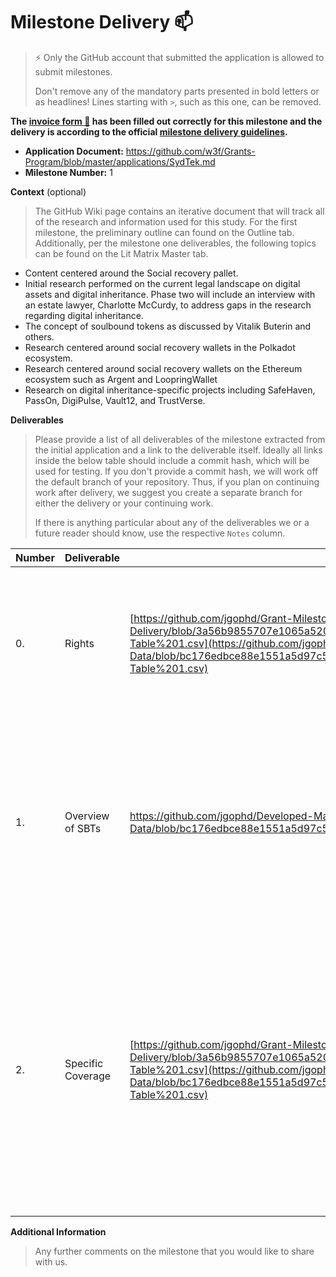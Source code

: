 # Milestone Delivery :mailbox:

> ⚡ Only the GitHub account that submitted the application is allowed to submit milestones. 
> 
> Don't remove any of the mandatory parts presented in bold letters or as headlines! Lines starting with `>`, such as this one, can be removed.

**The [invoice form :pencil:](https://docs.google.com/forms/d/e/1FAIpQLSfmNYaoCgrxyhzgoKQ0ynQvnNRoTmgApz9NrMp-hd8mhIiO0A/viewform) has been filled out correctly for this milestone and the delivery is according to the official [milestone delivery guidelines](https://github.com/w3f/Grants-Program/blob/master/docs/milestone-deliverables-guidelines.md).**  

* **Application Document:** https://github.com/w3f/Grants-Program/blob/master/applications/SydTek.md
* **Milestone Number:** 1

**Context** (optional)
> The GitHub Wiki page contains an iterative document that will track all of the research and information used for this study. For the first milestone, the preliminary outline can found on the Outline tab. Additionally, per the milestone one deliverables, the following topics can be found on the Lit Matrix Master tab.
- Content centered around the Social recovery pallet.
- Initial research performed on the current legal landscape on digital assets and digital inheritance. Phase two will include an interview with an estate
lawyer, Charlotte McCurdy, to address gaps in the research regarding digital inheritance.
- The concept of soulbound tokens as discussed by Vitalik Buterin and others.
- Research centered around social recovery wallets in the Polkadot ecosystem.
- Research centered around social recovery wallets on the Ethereum ecosystem such as Argent and LoopringWallet 
- Research on digital inheritance-specific projects including SafeHaven, PassOn, DigiPulse, Vault12, and TrustVerse.  


**Deliverables**
> Please provide a list of all deliverables of the milestone extracted from the initial application and a link to the deliverable itself. Ideally all links inside the below table should include a commit hash, which will be used for testing. If you don't provide a commit hash, we will work off the default branch of your repository. Thus, if you plan on continuing work after delivery, we suggest you create a separate branch for either the delivery or your continuing work. 
> 
> If there is anything particular about any of the deliverables we or a future reader should know, use the respective `Notes` column.

| Number | Deliverable | Link | Notes |
| ------------- | ------------- | ------------- |------------- |
| 0. | Rights |[https://github.com/jgophd/Grant-Milestone-Delivery/blob/3a56b9855707e1065a520e8c2103070237bceb86/Lit%20Matrix%20Master-Table%201.csv](https://github.com/jgophd/Developed-Materials-and-Raw-Data/blob/bc176edbce88e1551a5d97c5f5b4b0e9c44a2236/Lit%20Matrix%20Master-Table%201.csv)| All developed materials and raw data will be publicly accessible and public domain via a GitHub repository. Milestone 1 is research oriented and as such there is no code to test.| 
| 1.  | Overview of SBTs |[https://github.com/jgophd/Developed-Materials-and-Raw-Data/blob/bc176edbce88e1551a5d97c5f5b4b0e9c44a2236/Soulbound%20Token%20Outline.txt)](https://github.com/jgophd/Developed-Materials-and-Raw-Data/blob/bc176edbce88e1551a5d97c5f5b4b0e9c44a2236/Soulbound%20Token%20Outline.txt)| We will provide an overview of the current state of the soulbound tokens throughout a number of blockchain ecosystems. The overview of uses of SBTs within the Ethereum, Polkadot/Kusama, and Binance ecosystems have been provided.| 
| 2.  | Specific Coverage |[https://github.com/jgophd/Grant-Milestone-Delivery/blob/3a56b9855707e1065a520e8c2103070237bceb86/Lit%20Matrix%20Master-Table%201.csv](https://github.com/jgophd/Developed-Materials-and-Raw-Data/blob/bc176edbce88e1551a5d97c5f5b4b0e9c44a2236/Lit%20Matrix%20Master-Table%201.csv)| Coverage will span historical information regarding soulbound tokens, information regarding the theoretical application of the Social Recovery Pallet for digital inheretance, academic sources, and recent developments. The bibliography that covers the topics previously mentioned can be found within the document.|

**Additional Information**
> Any further comments on the milestone that you would like to share with us.
